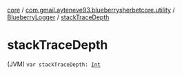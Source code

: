 [core](../../index.md) / [com.gmail.ayteneve93.blueberrysherbetcore.utility](../index.md) / [BlueberryLogger](index.md) / [stackTraceDepth](./stack-trace-depth.md)

# stackTraceDepth

(JVM) `var stackTraceDepth: `[`Int`](https://kotlinlang.org/api/latest/jvm/stdlib/kotlin/-int/index.html)